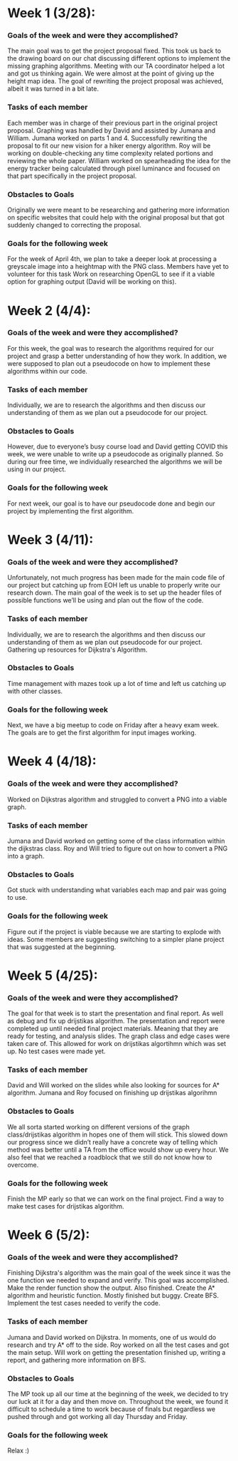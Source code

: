 # Week 1 (3/28):

### Goals of the week and were they accomplished?
The main goal was to get the project proposal fixed. This took us back to the drawing board on our chat discussing different options to implement the missing graphing algorithms. Meeting with our TA coordinator helped a lot and got us thinking again. We were almost at the point of giving up the height map idea. The goal of rewriting the project proposal was achieved, albeit it was turned in a bit late. 

### Tasks of each member
Each member was in charge of their previous part in the original project proposal. Graphing was handled by David and assisted by Jumana and William. Jumana worked on parts 1 and 4. Successfully rewriting the proposal to fit our new vision for a hiker energy algorithm. Roy will be working on double-checking any time complexity related portions and reviewing the whole paper. William worked on spearheading the idea for the energy tracker being calculated through pixel luminance and focused on that part specifically in the project proposal.

### Obstacles to Goals
Originally we were meant to be researching and gathering more information on specific websites that could help with the original proposal but that got suddenly changed to correcting the proposal. 

### Goals for the following week
For the week of April 4th, we plan to take a deeper look at processing a greyscale image into a heightmap with the PNG class. 
Members have yet to volunteer for this task Work on researching OpenGL to see if it a viable option for graphing output (David will be working on this).

# Week 2 (4/4):

### Goals of the week and were they accomplished?
For this week, the goal was to research the algorithms required for our project and grasp a better understanding of how they work. In addition, we were supposed to plan out a pseudocode on how to implement these algorithms within our code.

### Tasks of each member
Individually, we are to research the algorithms and then discuss our understanding of them as we plan out a pseudocode for our project.

### Obstacles to Goals
However, due to everyone’s busy course load and David getting COVID this week, we were unable to write up a pseudocode as originally planned. So during our free time, we individually researched the algorithms we will be using in our project.

### Goals for the following week
For next week, our goal is to have our pseudocode done and begin our project by implementing the first algorithm.

# Week 3 (4/11):

### Goals of the week and were they accomplished?
Unfortunately, not much progress has been made for the main code file of our project but catching up from EOH left us unable to properly write our research down. The main goal of the week is to set up the header files of possible functions we’ll be using and plan out the flow of the code.

### Tasks of each member
Individually, we are to research the algorithms and then discuss our understanding of them as we plan out pseudocode for our project. Gathering up resources for Dijkstra's Algorithm.

### Obstacles to Goals
Time management with mazes took up a lot of time and left us catching up with other classes. 

### Goals for the following week
Next, we have a big meetup to code on Friday after a heavy exam week. The goals are to get the first algorithm for input images working.

# Week 4 (4/18):

### Goals of the week and were they accomplished?
Worked on Dijkstras algorithm and struggled to convert a PNG into a viable graph.

### Tasks of each member
Jumana and David worked on getting some of the class information within the dijkstras class. Roy and Will tried to figure out on how to convert a PNG into a graph.

### Obstacles to Goals
Got stuck with understanding what variables each map and pair was going to use.

### Goals for the following week
Figure out if the project is viable because we are starting to explode with ideas. Some members are suggesting switching to a simpler plane project that was suggested at the beginning.

# Week 5 (4/25):

### Goals of the week and were they accomplished?
The goal for that week is to start the presentation and final report. As well as debug and fix up drijstikas algorithm. The presentation and report were completed up until needed final project materials. Meaning that they are ready for testing, and analysis slides. The graph class and edge cases were taken care of. This allowed for work on drijstikas algortihmn which was set up. No test cases were made yet.


### Tasks of each member
David and Will worked on the slides while also looking for sources for A* algorithm. Jumana and Roy focused on finishing up drijstikas algorihmn


### Obstacles to Goals
We all sorta started working on different versions of the graph class/drijstikas algorithm in hopes one of them will stick. This slowed down our progress since we didn’t really have a concrete way of telling which method was better until a TA from the office would show up every hour. We also feel that we reached a roadblock that we still do not know how to overcome.


### Goals for the following week
Finish the MP early so that we can work on the final project. Find a way to make test cases for drijstikas algorithm.

# Week 6 (5/2):

### Goals of the week and were they accomplished?
Finishing Dijkstra's algorithm was the main goal of the week since it was the one function we needed to expand and verify. This goal was accomplished. Make the render function show the output. Also finished. Create the A* algorithm and heuristic function. Mostly finished but buggy. Create BFS. Implement the test cases needed to verify the code.

### Tasks of each member
Jumana and David worked on Dijkstra. In moments, one of us would do research and try A* off to the side. Roy worked on all the test cases and got the main setup. Will work on getting the presentation finished up, writing a report, and gathering more information on BFS.

### Obstacles to Goals
The MP took up all our time at the beginning of the week, we decided to try our luck at it for a day and then move on. Throughout the week, we found it difficult to schedule a time to work because of finals but regardless we pushed through and got working all day Thursday and Friday.

### Goals for the following week
Relax :)